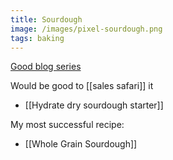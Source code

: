```yaml
---
title: Sourdough
image: /images/pixel-sourdough.png
tags: baking
---
```



[Good blog series](https://www.kingarthurbaking.com/learn/guides/sourdough)

Would be good to [[sales safari]] it

- [[Hydrate dry sourdough starter]]

My most successful recipe:
- [[Whole Grain Sourdough]]

